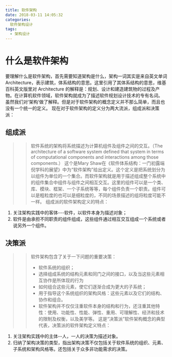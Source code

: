 ```yaml
---
title: 软件架构
date: 2018-03-11 14:05:32
categories:
  软件架构设计 
tags:
  - 架构设计
---
```


# 什么是软件架构
要理解什么是软件架构，首先需要知道架构是什么，架构一词其实是来自英文单词Architecture，表示建筑，体系结构的意思。这里引用了其体系结构的意思，维基百科英文版里对 Architecture 的解释是：规划、设计和建造建筑物的过程及产物。在计算机软件领域，软件架构就成为了描述软件规划设计技术的专有名词。
虽然我们对‘架构’做了解释。但是对于软件架构的概念定义并不那么简单，而且也没有一个统一的定义。
现在对于软件架构的定义分为两大流派，组成派和决策派：
## 组成派
>>  软件系统的架构将系统描述为计算机组件及组件之间的交互。（The architecture of a software system defined that system in terms of computational components and interactions among those components.）
这个是Mary Shaw在《软件体系结构：一门初露端倪学科的展望》中为“软件架构”给出定义。这个定义是把系统划分为以组件为单位的一个集合。而软件架构就是用于描述组成整个系统中的组件集合中组件与组件之间相互交互。这里的组件可以是一个类、库、模块、框架、一个子系统等等，每个组件负责一个职责。组件可以是粗粒度的也可以是细粒度的，不同的场景描述的组将粒度可能不一样。
组成派的软件架构定义的特点：
1. 关注架构实践中的客体---软件，以软件本身为描述对象；
2. 软件是由承担不同职责的组件组成，这些组件通过相互交互组成一个系统或者说另外一个组件。

## 决策派
>> 软件架构包含了关于一下问题的重要决策：
>> * 软件系统的组织；
>> * 选择组成系统的结构元素和同门之间的接口，以及当这些元素相互协作是所体现的行为
>> * 如何组合这些元素，使它们逐渐合成为更大的子系统；
>> * 用于指导这个系统组织的架构风格：这些元素以及它们的结构、协作和组合。
>> * 软件架构并不仅仅注重软件本身的结构和行为，还注重其他特性：使用、功能性、性能、弹性、重用、可理解性、经济和技术的限制及权衡，以及美学等。
这是“决策派”软件架构概念的典型代表，决策派的软件架构定义特点：
1. 关注架构实践中的主体--人，一人的决策为描述对象。
2. 归纳了架构决策的类型，指出架构决策不仅包括关于软件系统的组织、元素、子系统和架构风格等。还包括关于众多非功能需求的决策。



